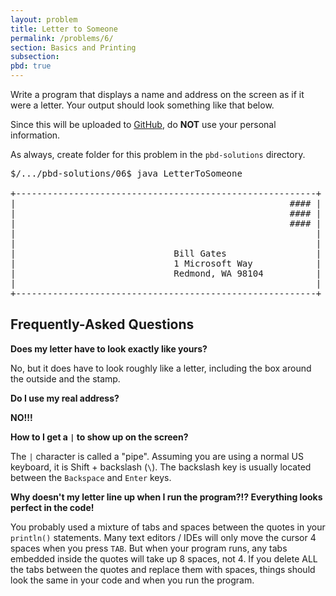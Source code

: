 ```yaml
---
layout: problem
title: Letter to Someone
permalink: /problems/6/
section: Basics and Printing
subsection:
pbd: true
---
```

<p>Write a program that displays a name and address on the screen as
if it were a letter. Your output should look something like that below.</p>

Since this will be uploaded to [GitHub](http://github.com), do **NOT** use your personal information.

As always, create folder for this problem in the `pbd-solutions` directory.

<pre class="terminal">
$/.../pbd-solutions/06$ <kbd>java LetterToSomeone</kbd>

+---------------------------------------------------------+
|                                                    #### |
|                                                    #### |
|                                                    #### |
|                                                         |
|                                                         |
|                              Bill Gates                 |
|                              1 Microsoft Way            |
|                              Redmond, WA 98104          |
|                                                         |
+---------------------------------------------------------+
</pre>

<h2>Frequently-Asked Questions</h2>

**Does my letter have to look exactly like yours?**

No, but it does have to look roughly like a letter, including
the box around the outside and the stamp.

**Do I use my real address?**

**NO!!!**

**How to I get a `|` to show up on the screen?**

The `|` character is called a "pipe". Assuming you are using
a normal US keyboard, it is Shift + backslash (`\`). The backslash
key is usually located between the `Backspace` and `Enter` keys.

**Why doesn't my letter line up when I run the
program?!? Everything looks perfect in the code!**

You probably used a mixture of tabs and spaces between the
quotes in your `println()` statements. Many text editors / IDEs
will only move the cursor 4 spaces when you press `TAB`. But when your
program runs, any tabs embedded inside the quotes will take up 8 spaces, not 4.
If you delete ALL the tabs between the quotes and replace them with spaces, things
should look the same in your code and when you run the program.

